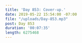 ```yaml
---
title: 'Day 853: Cover-up.'
date: 2019-05-22 15:54:00 -07:00
file: "/uploads/Day-853.mp3"
post: Day 853
duration: '00:07:35'
length: 6275468
---
```


